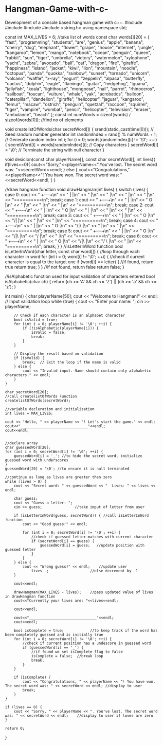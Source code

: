 # Hangman-Game-with-c-
Development of a console based hangman game with c++.
#include <iostream>
#include <ctime>
#include <cstdlib>
#include <string.h>
using namespace std;

const int MAX_LIVES = 6;
//take list of words
const char words[][20] = {
    "fast", "programming", "students", "are", "genius",
    "apple", "banana", "cherry", "dog", "elephant",
    "flower", "grape", "house", "internet", "jungle",
    "kangaroo", "lemon", "mango", "notebook", "ocean",
    "penguin", "queen", "rabbit", "sun", "tiger",
    "umbrella", "victory", "watermelon", "xylophone", "yacht",
    "zebra", "avocado", "ball", "cat", "dragon",
    "fire", "giraffe", "happiness", "island",
    "jacket", "kiwi", "lion", "mountain", "noodle",
    "octopus", "panda", "quokka", "rainbow", "sunset",
    "tornado", "unicorn", "volcano", "waffle", "x-ray",
    "yogurt", "zeppelin", "alpaca", "butterfly", "cactus",
    "dolphin", "eagle", "flamingo", "guitar", "hedgehog",
    "iguana", "jellyfish", "koala", "lighthouse", "mongoose",
    "nail", "parrot", "rhinoceros", "sailboat", "toucan",
    "vulture", "whale", "yak",  "acrobatics", "balloon",
    "caterpillar", "dandelion", "giraffe",
    "helicopter", "jaguar", "kangaroo", "lemur",
    "macaw", "ostrich", "penguin", "quetzal",
    "raccoon", "squirrel", "tiger",  "vampire",
    "wombat", "pencil", "helicopter", "television", "eraser",
	"ambulance", "beach"
};
const int numWords = sizeof(words) / sizeof(words[0]);   //find no of elements

void createlistOfWords(char secretWord[]) {
    srand(static_cast<unsigned>(time(0)));  // Seed random number generator
    int randomIndex = rand() % numWords + 1;    // Generate random index
    int i;
    for (i = 0; words[randomIndex][i] != '\0'; ++i) {
        secretWord[i] = words[randomIndex][i];   // Copy characters
    }
    secretWord[i] = '\0';  // Terminate the string with null character
}


void desicion(const char playerName[], const char secretWord[], int lives){
	if(lives==0){
		cout<<"Sorry,"<<playerName<<".You've lost. The secret word was: "<<secretWord<<endl;
	} else {
		cout<<"Congratulations,"<<playerName<<"! You have won. The secret word was: "<<secretWord<<endl;
	}
}

//draw hangman function
void drawHangman(int lives) {
    switch (lives) {
        case 0:
            cout << " +---+\n"
                 << " |   |\n"
                 << "     |\n"
                 << "     |\n"
                 << "     |\n"
                 << "     |\n"
                 << "==========\n";
            break;
        case 1:
            cout << " +---+\n"
                 << " |   |\n"
                 << " O   |\n"
                 << "     |\n"
                 << "     |\n"
                 << "     |\n"
                 << "==========\n";
            break;
        case 2:
            cout << " +---+\n"
                 << " |   |\n"
                 << " O   |\n"
                 << " |   |\n"
                 << "     |\n"
                 << "     |\n"
                 << "==========\n";
            break;
        case 3:
            cout << " +---+\n"
                 << " |   |\n"
                 << " O   |\n"
                 << "/|   |\n"
                 << "     |\n"
                 << "     |\n"
                 << "==========\n";
            break;
        case 4:
            cout << " +---+\n"
                 << " |   |\n"
                 << " O   |\n"
                 << "/|\\  |\n"
                 << "     |\n"
                 << "     |\n"
                 << "==========\n";
            break;
        case 5:
            cout << " +---+\n"
                 << " |   |\n"
                 << " O   |\n"
                 << "/|\\  |\n"
                 << "/    |\n"
                 << "     |\n"
                 << "==========\n";
            break;
        case 6:
            cout << " +---+\n"
                 << " |   |\n"
                 << " O   |\n"
                 << "/|\\  |\n"
                 << "/ \\  |\n"
                 << "     |\n"
                 << "==========\n";
            break;
    }
}
//isLetterInWord function
bool isLetterInWord(char letter, const char word[]) {
	//loop through each character in word
    for (int i = 0; word[i] != '\0'; ++i) {
    	//check if current character is equal to the target one
        if (word[i] == letter) {
        	//if found, return true
            return true;
        }
    }
    //if not found, return false
    return false;
}

//isAlphabetic function used for input validation of characters entered
bool isAlphabetic(char ch) {
    return (ch >= 'A' && ch <= 'Z') || (ch >= 'a' && ch <= 'z');
}

int main() {
    char playerName[50];
    cout << "Welcome to Hangman!" << endl;
    // Input validation loop
    while (true) {
        cout << "Enter your name: ";
        cin >> playerName;

        // Check if each character is an alphabet character
        bool isValid = true;
        for (int i = 0; playerName[i] != '\0'; ++i) {
            if (!isAlphabetic(playerName[i])) {
                isValid = false;
                break;
            }
        }

        // Display the result based on validation
        if (isValid) {
            break;  // Exit the loop if the name is valid
        } else {
            cout << "Invalid input. Name should contain only alphabetic characters." << endl;
        }
    }

    char secretWord[20];
    //call createlistOfWords Function
    createlistOfWords(secretWord);
    
    //variable decleration and initialization
    int lives = MAX_LIVES;

    cout << "Hello, " << playerName << "! Let's start the game." << endl;
    cout<<"_______________________________"<<endl;
    cout<<endl;
    
    
    //declare array
    char guessedWord[20];
    for (int i = 0; secretWord[i] != '\0'; ++i) {
        guessedWord[i] = '_'; //to hide the secret word, initialize guessed word with underscores
    }
    guessedWord[20] = '\0'; //to ensure it is null terminated
    
    //continue as long as lives are greater then zero
    while (lives > 0) {
        cout << "Secret word: " << guessedWord << "  Lives: " << lives << endl;

        char guess;
        cout << "Guess a letter: ";
        cin >> guess;               //take input of letter from user

        if (isLetterInWord(guess, secretWord)) { //call isLetterInWord function
            cout << "Good guess!" << endl;

            for (int i = 0; secretWord[i] != '\0'; ++i) {
            	//check if guessed letter matches with current character
                if (secretWord[i] == guess) {
                    guessedWord[i] = guess;   //update position with guessed letter
                }
            }
        } else {
            cout << "Wrong guess!" << endl;    //update user
                lives--;                   //else decrement by -1
        }
        
        cout<<endl;
        
        drawHangman(MAX_LIVES - lives);    //pass updated value of lives in drawHangman function
        cout<<"Currently your lives are: "<<lives<<endl;
        
        cout<<endl;
        
        cout<<"_______________________________"<<endl;
        cout<<endl;

        bool isComplete = true;            //to keep track if the word has been completely guessed and is initially true
        for (int i = 0; secretWord[i] != '\0'; ++i) {
        	//check if current position has a undescore in guessed word
            if (guessedWord[i] == '_') {
            	//if found we set isComplete flag to false
                isComplete = false;  //break loop
                break;
            }
        }

        if (isComplete) {
            cout << "Congratulations, " << playerName << "! You have won. The secret word was: " << secretWord << endl; //display to user
            break;
        }
    }

    if (lives == 0) {
        cout << "Sorry, " << playerName << ". You've lost. The secret word was: " << secretWord << endl;    //display to user if loves are zero
    }

    return 0;
}
